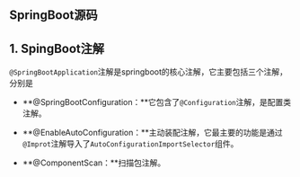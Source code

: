 

## SpringBoot源码



## 1. SpingBoot注解

`@SpringBootApplication`注解是springboot的核心注解，它主要包括三个注解，分别是

- **@SpringBootConfiguration：**它包含了`@Configuration`注解，是配置类注解。
- **@EnableAutoConfiguration：**主动装配注解，它最主要的功能是通过`@Improt`注解导入了`AutoConfigurationImportSelector`组件。

- **@ComponentScan：**扫描包注解。

